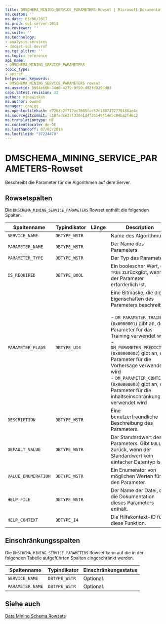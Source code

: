 ```yaml
---
title: DMSCHEMA_MINING_SERVICE_PARAMETERS-Rowset | Microsoft-Dokumentation
ms.custom: ''
ms.date: 03/06/2017
ms.prod: sql-server-2014
ms.reviewer: ''
ms.suite: ''
ms.technology:
- analysis-services
- docset-sql-devref
ms.tgt_pltfrm: ''
ms.topic: reference
api_name:
- DMSCHEMA_MINING_SERVICE_PARAMETERS
topic_type:
- apiref
helpviewer_keywords:
- DMSCHEMA_MINING_SERVICE_PARAMETERS rowset
ms.assetid: 5994e66b-84d0-4279-9f50-d92fd829dd83
caps.latest.revision: 32
author: minewiskan
ms.author: owend
manager: craigg
ms.openlocfilehash: e7203b2f717ec7605fcc52c1387472779488ae4c
ms.sourcegitcommit: c18fadce27f330e1d4f36549414e5c84ba2f46c2
ms.translationtype: MT
ms.contentlocale: de-DE
ms.lasthandoff: 07/02/2018
ms.locfileid: "37224470"
---
```

# <a name="dmschemaminingserviceparameters-rowset"></a>DMSCHEMA_MINING_SERVICE_PARAMETERS-Rowset
  Beschreibt die Parameter für die Algorithmen auf dem Server.  
  
## <a name="rowset-columns"></a>Rowsetspalten  
 Die `DMSCHEMA_MINING_SERVICE_PARAMETERS` Rowset enthält die folgenden Spalten.  
  
|Spaltenname|Typindikator|Länge|Description|  
|-----------------|--------------------|------------|-----------------|  
|`SERVICE_NAME`|`DBTYPE_WSTR`||Name des Algorithmus|  
|`PARAMETER_NAME`|`DBTYPE_WSTR`||Der Name des Parameters.|  
|`PARAMETER_TYPE`|`DBTYPE_WSTR`||Der Typ des Parameters.|  
|`IS_REQUIRED`|`DBTYPE_BOOL`||Ein boolescher Wert, der `TRUE` zurückgibt, wenn der Parameter erforderlich ist.|  
|`PARAMETER_FLAGS`|`DBTYPE_UI4`||Eine Bitmaske, die die Eigenschaften des Parameters beschreibt:<br /><br /> -   `DM_PARAMETER_TRAINING` (`0x0000001`) gibt an, der Parameter für das Training verwendet wird<br />-   `DM_PARAMETER_PREDICTION` (`0x00000002`) gibt an, der Parameter für die Vorhersage verwendet wird<br />-   `DM_PARAMETER_CONTENT` (`0x00000003`) gibt an, der Parameter für die inhaltseinschränkung verwendet wird|  
|`DESCRIPTION`|`DBTYPE_WSTR`||Eine benutzerfreundliche Beschreibung des Parameters.|  
|`DEFAULT_VALUE`|`DBTYPE_WSTR`||Der Standardwert des Parameters. Gibt `NULL` zurück, wenn der Standardwert kein einfacher Datentyp ist.|  
|`VALUE_ENUMERATION`|`DBTYPE_WSTR`||Ein Enumerator von möglichen Werten für den Parameter.|  
|`HELP_FILE`|`DBTYPE_WSTR`||Der Name der Datei, die die Dokumentation dieses Parameters enthält.|  
|`HELP_CONTEXT`|`DBTYPE_I4`||Die Hilfekontext-ID für diese Funktion.|  
  
## <a name="restriction-columns"></a>Einschränkungsspalten  
 Die `DMSCHEMA_MINING_SERVICE_PARAMETERS` Rowset kann auf die in der folgenden Tabelle aufgeführten Spalten eingeschränkt werden.  
  
|Spaltenname|Typindikator|Einschränkungsstatus|  
|-----------------|--------------------|-----------------------|  
|`SERVICE_NAME`|`DBTYPE_WSTR`|Optional.|  
|`PARAMETER_NAME`|`DBTYPE_WSTR`|Optional.|  
  
## <a name="see-also"></a>Siehe auch  
 [Data Mining Schema Rowsets](../../schema-rowsets/data-mining/data-mining-schema-rowsets.md) 
  
  
